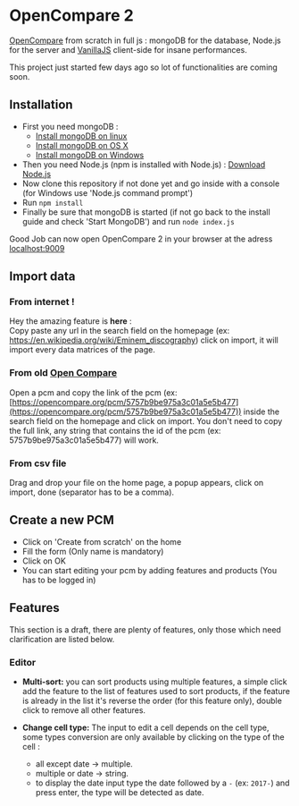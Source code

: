# OpenCompare 2

[OpenCompare](https://github.com/OpenCompare/OpenCompare) from scratch in full js : mongoDB for the database, Node.js for the server and [VanillaJS](http://vanilla-js.com/) client-side for insane performances.

This project just started few days ago so lot of functionalities are coming soon.

## Installation
- First you need mongoDB :
  - [Install mongoDB on linux](https://docs.mongodb.com/manual/administration/install-on-linux/)
  - [Install mongoDB on OS X](https://docs.mongodb.com/manual/tutorial/install-mongodb-on-os-x/)
  - [Install mongoDB on Windows](https://docs.mongodb.com/manual/tutorial/install-mongodb-on-windows/)
- Then you need Node.js (npm is installed with Node.js) : [Download Node.js](https://nodejs.org/)
- Now clone this repository if not done yet and go inside with a console (for Windows use 'Node.js command prompt')
- Run `npm install`
- Finally be sure that mongoDB is started (if not go back to the install guide and check 'Start MongoDB') and run `node index.js`

Good Job can now open OpenCompare 2 in your browser at the adress [localhost:9009](localhost:9009)

## Import data

### From internet !
Hey the amazing feature is **here** :  
Copy paste any url in the search field on the homepage (ex: https://en.wikipedia.org/wiki/Eminem_discography) click on import, it will import every data matrices of the page.

### From old [Open Compare](http://37.59.124.84:9001/)
Open a pcm and copy the link of the pcm (ex: [https://opencompare.org/pcm/5757b9be975a3c01a5e5b477](https://opencompare.org/pcm/5757b9be975a3c01a5e5b477)) inside the search field on the homepage and click on import. You don't need to copy the full link, any string that contains the id of the pcm (ex: 5757b9be975a3c01a5e5b477) will work.

### From csv file
Drag and drop your file on the home page, a popup appears, click on import, done (separator has to be a comma).

## Create a new PCM
- Click on 'Create from scratch' on the home
- Fill the form (Only name is mandatory)
- Click on OK
- You can start editing your pcm by adding features and products (You has to be logged in)

## Features
This section is a draft, there are plenty of features, only those which need clarification are listed below.

### Editor
- **Multi-sort:** you can sort products using multiple features, a simple click add the feature to the list of features used to sort products, if the feature is already in the list it's reverse the order (for this feature only), double click to remove all other features.

- **Change cell type:** The input to edit a cell depends on the cell type, some types conversion are only available by clicking on the type of the cell :
  - all except date &rarr; multiple.
  - multiple or date &rarr; string.
  - to display the date input type the date followed by a `-` (ex: `2017-`) and press enter, the type will be detected as date.
